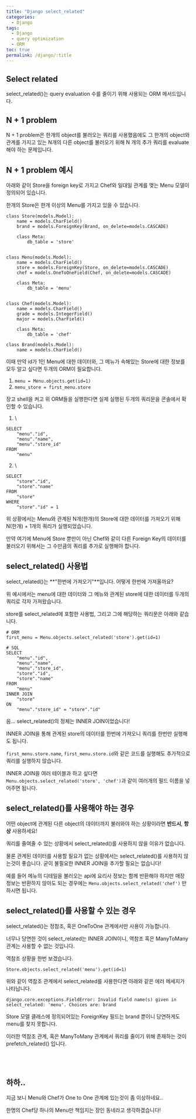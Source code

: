 ```yaml
---
title: "Django select_related"
categories:
  - Django
tags:
  - Django
  - query optimization
  - ORM
toc: true
permalink: /django/:title
---
```


## Select related

select_related()는 query evaluation 수를 줄이기 위해 사용되는 ORM 메서드입니다.


## N + 1 problem

N + 1 problem은 한개의 object를 불러오는 쿼리를 사용했음에도 그 한개의 object와 관계를 가지고 있는 N개의 다른 object를 불러오기 위해
N 개의 추가 쿼리를 evaluate 해야 하는 문제입니다.

## N + 1 problem 예시

아래와 같이 Store을 foreign key로 가지고 Chef와 일대일 관계를 맺는 Menu 모델이 정의되어 있습니다.

한개의 Store은 한개 이상의 Menu를 가지고 있을 수 있습니다.

```
class Store(models.Model):
    name = models.CharField()
    brand = models.ForeignKey(Brand, on_delete=models.CASCADE)

    class Meta:
        db_table = 'store'


class Menu(models.Model):
    name = models.CharField()
    store = models.ForeignKey(Store, on_delete=models.CASCADE)
    chef = models.OneToOneField(Chef, on_delete=models.CASCADE)

    class Meta:
        db_table = 'menu'


class Chef(models.Model):
    name = models.CharField()
    grade = models.IntegerField()
    major = models.CharField()

    class Meta:
        db_table = 'chef'

class Brand(models.Model):
    name = models.CharField()
```

이때 만약 id가 1인 Menu에 대한 데이터와, 그 메뉴가 속해있는 Store에 대한 정보를 모두 알고 싶다면 두개의 ORM이 필요합니다.

1. `menu = Menu.objects.get(id=1)`
2. `menu_store = first_menu.store`

장고 shell을 켜고 위 ORM들을 실행한다면 실제 실행된 두개의 쿼리문을 콘솔에서 확인할 수 있습니다.

1. \
```
SELECT
    "menu"."id",
    "menu"."name",
    "menu"."store_id"
FROM
    "menu"
```
2. \
```
SELECT
    "store"."id",
    "store"."name"
FROM
    "store"
WHERE
    "store"."id" = 1
```

위 상황에서는 Menu와 관계된 N개(한개)의 Store에 대한 데이터를 가져오기 위해 N(한개) + 1개의 쿼리가 실행되었습니다.

만약 여기에 Menu에 Store 뿐만이 아닌 Chef와 같이 다른 Foreign Key의 데이터를 불러오기 위해서는 그 수만큼의 쿼리를 추가로 실행해야 합니다.

## select_related() 사용법

select_related()는 **"한번에 가져오기"**입니다. 어떻게 한번에 가져올까요?

위 예시에서는 menu에 대한 데이터와 그 메뉴와 관계된 store에 대한 데이터를 두개의 쿼리로 각자 가져왔습니다.

store를 select_related에 포함한 사용법, 그리고 그에 해당하는 쿼리문은 아래와 같습니다.

```
# ORM
first_menu = Menu.objects.select_related('store').get(id=1)

# SQL
SELECT
    "menu"."id",
    "menu"."name",
    "menu"."store_id",
    "store"."id",
    "store"."name"
FROM
    "menu"
INNER JOIN
    "store"
ON
    "menu"."store_id" = "store"."id"
```

음... select_related()의 정체는 INNER JOIN이었습니다!

INNER JOIN을 통해 관계된 store의 데이터를 한번에 가져오니 쿼리를 한번만 실행해도 됩니다.

`first_menu.store.name`, `first_menu.store.id`와 같은 코드를 실행해도 추가적으로 쿼리를 실행하지 않습니다.

INNER JOIN을 여러 테이블과 하고 싶다면 `Menu.objects.select_related('store', 'chef')`과 같이 여러개의 필드 이름을 넣어주면 됩니다.

## select_related()를 사용해야 하는 경우

어떤 object에 관계된 다른 object의 데이터까지 불러와야 하는 상황이라면 **반드시**, **항상** 사용하세요!

쿼리를 줄여줄 수 있는 상황에서 select_related()를 사용하지 않을 이유가 없습니다.

물론 관계된 데이터를 사용할 필요가 없는 상황에서는 select_related()를 사용하지 않는것이 좋습니다. 굳이 불필요한 INNER JOIN을 추가할 필요는 없습니다!

예를 들어 메뉴의 디테일을 불러오는 api에 요리사 정보는 함께 반환해야 하지만 매장 정보는 반환하지 않아도 되는 경우에는
`Menu.objects.select_related('chef')` 만 하시면 됩니다.

## select_related()를 사용할 수 있는 경우

select_related()는 정참조, 혹은 OneToOne 관계에서만 사용이 가능합니다.

너무나 당연한 것이 select_related는 INNER JOIN이니, 역참조 혹은 ManyToMany 관계는 사용할 수 없는 것입니다.

역참조 상황을 한번 보겠습니다.

`Store.objects.select_related('menu').get(id=1)`

위와 같이 역참조 관계에서 select_related를 사용한다면 아래와 같은 에러 메세지가 나타납니다.

`django.core.exceptions.FieldError: Invalid field name(s) given in select_related: 'menu'. Choices are: brand`

Store 모델 클래스에 정의되어있는 ForeignKey 필드는 brand 뿐이니 당연하게도 menu를 찾지 못합니다.

이러한 역참조 관계, 혹은 ManyToMany 관계에서 쿼리를 줄이기 위해 존재하는 것이 prefetch_related() 입니다.
<br>
<br>
<br>
<br>

## 하하..

지금 보니 Menu와 Chef가 One to One 관계에 있는것이 좀 이상하네요..

한명의 Chef당 하나의 Menu만 책임지는 장인 동네라고 생각하겠습니다!